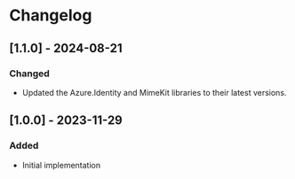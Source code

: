 # Changelog

## [1.1.0] - 2024-08-21
### Changed
- Updated the Azure.Identity and MimeKit libraries to their latest versions.

## [1.0.0] - 2023-11-29
### Added
- Initial implementation
